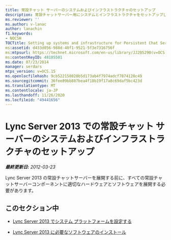 ```yaml
---
title: 常設チャット サーバーのシステムおよびインフラストラクチャのセットアップ
description: 常設チャットサーバー用にシステムとインフラストラクチャをセットアップします。
ms.reviewer: ''
ms.author: v-lanac
author: lanachin
f1.keywords:
- NOCSH
TOCTitle: Setting up systems and infrastructure for Persistent Chat Server
ms:assetid: d433d056-988d-40f1-9521-5f3e7316756f
ms:mtpsurl: https://technet.microsoft.com/en-us/library/JJ205290(v=OCS.15)
ms:contentKeyID: 48185501
ms.date: 07/23/2014
manager: serdars
mtps_version: v=OCS.15
ms.openlocfilehash: 9cb522158020b5d173ab4f7974adcf7874120c49
ms.sourcegitcommit: 36fee89bb887bea4f18b19f17a8c69daf5bc423d
ms.translationtype: MT
ms.contentlocale: ja-JP
ms.lasthandoff: 11/26/2020
ms.locfileid: "49441656"
---
```

# <a name="setting-up-systems-and-infrastructure-for-persistent-chat-server-in-lync-server-2013"></a>Lync Server 2013 での常設チャット サーバーのシステムおよびインフラストラクチャのセットアップ

<div data-xmlns="http://www.w3.org/1999/xhtml">

<div class="topic" data-xmlns="http://www.w3.org/1999/xhtml" data-msxsl="urn:schemas-microsoft-com:xslt" data-cs="https://msdn.microsoft.com/">

<div data-asp="https://msdn2.microsoft.com/asp">



</div>

<div id="mainSection">

<div id="mainBody">

<span> </span>

_**最終更新日:** 2012-03-23_

Lync Server 2013 の常設チャットサーバーを展開する前に、すべての常設チャットサーバーコンポーネントに適切なハードウェアとソフトウェアを展開する必要があります。

<div>

## <a name="in-this-section"></a>このセクション中

  - [Lync Server 2013 でシステム プラットフォームを設定する](lync-server-2013-set-up-system-platforms.md)

  - [Lync Server 2013 に必要なソフトウェアのインストール](lync-server-2013-install-lync-server-2013-prerequisite-software.md)

</div>

</div>

<span> </span>

</div>

</div>

</div>


